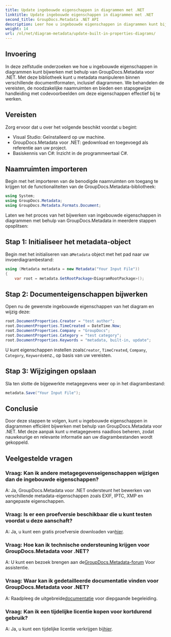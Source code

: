 ```yaml
---
title: Update ingebouwde eigenschappen in diagrammen met .NET
linktitle: Update ingebouwde eigenschappen in diagrammen met .NET
second_title: GroupDocs.Metadata .NET API
description: Leer hoe u ingebouwde eigenschappen in diagrammen kunt bijwerken met GroupDocs.Metadata voor .NET. Pas metadata naadloos aan met codevoorbeelden.
weight: 14
url: /nl/net/diagram-metadata/update-built-in-properties-diagrams/
---
```

## Invoering
In deze zelfstudie onderzoeken we hoe u ingebouwde eigenschappen in diagrammen kunt bijwerken met behulp van GroupDocs.Metadata voor .NET. Met deze bibliotheek kunt u metadata manipuleren binnen verschillende documentformaten, inclusief diagrammen. We behandelen de vereisten, de noodzakelijke naamruimten en bieden een stapsgewijze handleiding met codevoorbeelden om deze eigenschappen effectief bij te werken.

## Vereisten

Zorg ervoor dat u over het volgende beschikt voordat u begint:

- Visual Studio: Geïnstalleerd op uw machine.
- GroupDocs.Metadata voor .NET: gedownload en toegevoegd als referentie aan uw project.
- Basiskennis van C#: Inzicht in de programmeertaal C#.

## Naamruimten importeren

Begin met het importeren van de benodigde naamruimten om toegang te krijgen tot de functionaliteiten van de GroupDocs.Metadata-bibliotheek:

```csharp
using System;
using GroupDocs.Metadata;
using GroupDocs.Metadata.Formats.Document;
```

Laten we het proces van het bijwerken van ingebouwde eigenschappen in diagrammen met behulp van GroupDocs.Metadata in meerdere stappen opsplitsen:

## Stap 1: Initialiseer het metadata-object

 Begin met het initialiseren van a`Metadata` object met het pad naar uw invoerdiagrambestand:

```csharp
using (Metadata metadata = new Metadata("Your Input File"))
{
    var root = metadata.GetRootPackage<DiagramRootPackage>();
```

## Stap 2: Documenteigenschappen bijwerken

Open nu de gewenste ingebouwde eigenschappen van het diagram en wijzig deze:

```csharp
root.DocumentProperties.Creator = "test author";
root.DocumentProperties.TimeCreated = DateTime.Now;
root.DocumentProperties.Company = "GroupDocs";
root.DocumentProperties.Category = "test category";
root.DocumentProperties.Keywords = "metadata, built-in, update";
```

 U kunt eigenschappen instellen zoals`Creator`, `TimeCreated`, `Company`, `Category`, `Keywords`enz., op basis van uw vereisten.

## Stap 3: Wijzigingen opslaan

Sla ten slotte de bijgewerkte metagegevens weer op in het diagrambestand:

```csharp
metadata.Save("Your Input File");
```

## Conclusie

Door deze stappen te volgen, kunt u ingebouwde eigenschappen in diagrammen efficiënt bijwerken met behulp van GroupDocs.Metadata voor .NET. Met deze aanpak kunt u metagegevens naadloos beheren, zodat nauwkeurige en relevante informatie aan uw diagrambestanden wordt gekoppeld.


## Veelgestelde vragen

### Vraag: Kan ik andere metagegevenseigenschappen wijzigen dan de ingebouwde eigenschappen?
A: Ja, GroupDocs.Metadata voor .NET ondersteunt het bewerken van verschillende metadata-eigenschappen zoals EXIF, IPTC, XMP en aangepaste eigenschappen.

### Vraag: Is er een proefversie beschikbaar die u kunt testen voordat u deze aanschaft?
 A: Ja, u kunt een gratis proefversie downloaden van[hier](https://releases.groupdocs.com/).

### Vraag: Hoe kan ik technische ondersteuning krijgen voor GroupDocs.Metadata voor .NET?
 A: U kunt een bezoek brengen aan de[GroupDocs.Metadata-forum](https://forum.groupdocs.com/c/metadata/14) Voor assistentie.

### Vraag: Waar kan ik gedetailleerde documentatie vinden voor GroupDocs.Metadata voor .NET?
 A: Raadpleeg de uitgebreide[documentatie](https://tutorials.groupdocs.com/metadata/net/) voor diepgaande begeleiding.

### Vraag: Kan ik een tijdelijke licentie kopen voor kortdurend gebruik?
 A: Ja, u kunt een tijdelijke licentie verkrijgen bij[hier](https://purchase.groupdocs.com/temporary-license/).